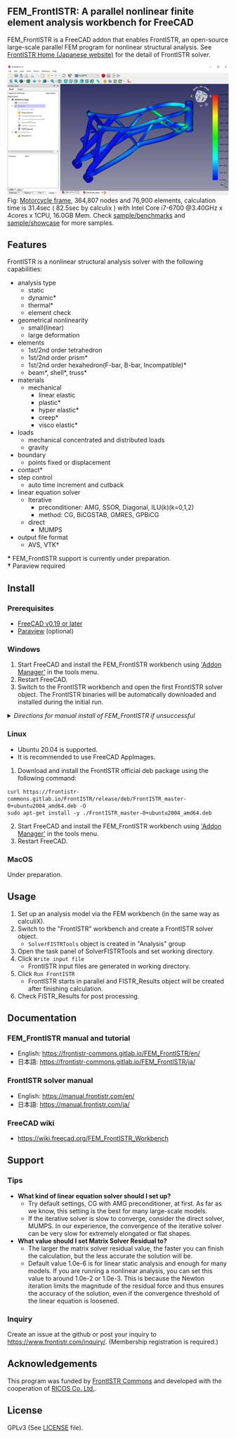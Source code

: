 ## FEM_FrontISTR: A parallel nonlinear finite element analysis workbench for FreeCAD

FEM_FrontISTR is a FreeCAD addon that enables FrontISTR, an open-source large-scale parallel FEM program for nonlinear structural analysis. See [FrontISTR Home (Japanese website)](https://www.frontistr.com/) for the detail of FrontISTR solver.

![Result](sample/benchmarks/03_bikeframe/result_mises_large.png)
Fig: [Motorcycle frame](https://grabcad.com/library/motorcycle-frame-6), 364,807 nodes and 76,900 elements, calculation time is 31.4sec ( 82.5sec by calculix ) with Intel Core i7-6700 @3.40GHz x 4cores x 1CPU, 16.0GB Mem. Check [sample/benchmarks](./sample/benchmarks/) and [sample/showcase](./sample/showcase/README.md) for more samples.


## Features

FrontISTR is a nonlinear structural analysis solver with the following capabilities:

- analysis type
    - static
    - dynamic\*
    - thermal\*
    - element check
- geometrical nonlinearity
    - small(linear)
    - large deformation
- elements
    - 1st/2nd order tetrahedron
    - 1st/2nd order prism\*
    - 1st/2nd order hexahedron(F-bar, B-bar, Incompatible)\*
    - beam\*, shell\*, truss\*
- materials
    - mechanical
        - linear elastic
        - plastic\*
        - hyper elastic\*
        - creep\*
        - visco elastic\*
- loads
    - mechanical concentrated and distributed loads
    - gravity
- boundary
    - points fixed or displacement
- contact\*
- step control
    - auto time increment and cutback
- linear equation solver
    - Iterative
        - preconditioner: AMG, SSOR, Diagonal, ILU(k)(k=0,1,2)
        - method: CG, BiCGSTAB, GMRES, GPBiCG
    - direct
        - MUMPS
- output file format
    - AVS, VTK&dagger;

**\*** FEM_FrontISTR support is currently under preparation.  
**&dagger;** Paraview required

## Install

### Prerequisites

- [FreeCAD v0.19 or later](https://github.com/FreeCAD/FreeCAD/releases/)
- [Paraview](https://www.paraview.org/) (optional)

### Windows

1. Start FreeCAD and install the FEM\_FrontISTR workbench using ['Addon Manager'](https://wiki.freecad.org/Std_AddonMgr) in the tools menu.
2. Restart FreeCAD.
3. Switch to the FrontISTR workbench and open the first FrontISTR solver object. The FrontISTR binaries will be automatically downloaded and installed during the initial run.

<details>
    <summary>
        <i>Directions for manual install of FEM_FrontISTR if unsuccessful</i>
    </summary>
<br/>

If Installation via the FreeCAD Addon Manager is unsucessful, download or `git clone` this repository to `C:/Users/user_name/AppData/Roaming/FreeCAD/Mod/FEM_FrontISTR`

If the automatic download of FrontISTR binaries does not proceed, please follow the steps below to install the solver.
1. Download [FrontISTR-latest.zip](https://www.frontistr.com/download/link.php?https://frontistr-commons.gitlab.io/FrontISTR/release/x86_64-w64-mingw32-msmpi/FrontISTR-latest.zip)
2. Create directory `FEM_FrontISTR/bin`
3. Extract `FrontISTR-latest.zip` and put all files in the `FEM_FrontISTR/bin` directory.

</details>

### Linux

- Ubuntu 20.04 is supported.
- It is recommended to use FreeCAD AppImages.

1. Download and install the FrontISTR official deb package using the following command:
  ```
  curl https://frontistr-commons.gitlab.io/FrontISTR/release/deb/FrontISTR_master-0+ubuntu2004_amd64.deb -O
  sudo apt-get install -y ./FrontISTR_master-0+ubuntu2004_amd64.deb
  ```
2. Start FreeCAD and install the FEM\_FrontISTR workbench using ['Addon Manager'](https://wiki.freecad.org/Std_AddonMgr) in the tools menu.
3. Restart FreeCAD.

### MacOS

Under preparation.

## Usage

1. Set up an analysis model via the FEM workbench (in the same way as calculiX).
2. Switch to the "FrontISTR" workbench and create a FrontISTR solver object.
    - `SolverFISTRTools` object is created in "Analysis" group
3. Open the task panel of SolverFISTRTools and set working directory.
4. Click `Write input file`
    - FrontISTR input files are generated in working directory.
5. Click `Run FrontISTR`
    - FrontISTR starts in parallel and FISTR_Results object will be created after finishing calculation.
6. Check FISTR_Results for post processing.

## Documentation

### FEM_FrontISTR manual and tutorial

  - English: https://frontistr-commons.gitlab.io/FEM_FrontISTR/en/
  - 日本語: https://frontistr-commons.gitlab.io/FEM_FrontISTR/ja/

### FrontISTR solver manual

  - English: https://manual.frontistr.com/en/
  - 日本語: https://manual.frontistr.com/ja/

### FreeCAD wiki

  - https://wiki.freecad.org/FEM_FrontISTR_Workbench

## Support

### Tips

- **What kind of linear equation solver should I set up?**
  - Try default settings, CG with AMG preconditioner, at first. As far as we know, this setting is the best for many large-scale models.
  - If the iterative solver is slow to converge, consider the direct solver, MUMPS. In our experience, the convergence of the iterative solver can be very slow for extremely elongated or flat shapes.
- **What value should I set Matrix Solver Residual to?**
  - The larger the matrix solver residual value, the faster you can finish the calculation, but the less accurate the solution will be.
  - Default value 1.0e-6 is for linear static analysis and enough for many models. If you are running a nonlinear analysis, you can set this value to around 1.0e-2 or 1.0e-3. This is because the Newton iteration limits the magnitude of the residual force and thus ensures the accuracy of the solution, even if the convergence threshold of the linear equation is loosened.

### Inquiry

Create an issue at the github or post your inquiry to
https://www.frontistr.com/inquiry/.
(Membership registration is required.)


## Acknowledgements
This program was funded by [FrontISTR Commons](https://www.frontistr.org/) and developed with the cooperation of [RICOS Co. Ltd.](https://www.ricos.co.jp/).

## License
GPLv3 (See [LICENSE](LICENSE) file).